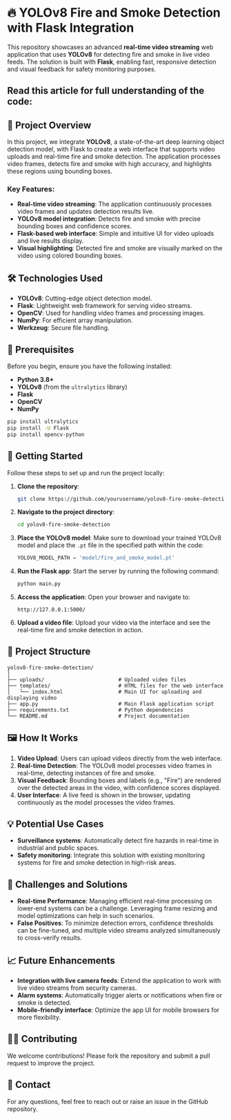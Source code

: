 
# 🔥 YOLOv8 Fire and Smoke Detection with Flask Integration

This repository showcases an advanced **real-time video streaming** web application that uses **YOLOv8** for detecting fire and smoke in live video feeds. The solution is built with **Flask**, enabling fast, responsive detection and visual feedback for safety monitoring purposes.

## Read this article for full understanding of the code:


## 🚀 Project Overview

In this project, we integrate **YOLOv8**, a state-of-the-art deep learning object detection model, with Flask to create a web interface that supports video uploads and real-time fire and smoke detection. The application processes video frames, detects fire and smoke with high accuracy, and highlights these regions using bounding boxes.

### Key Features:
- **Real-time video streaming**: The application continuously processes video frames and updates detection results live.
- **YOLOv8 model integration**: Detects fire and smoke with precise bounding boxes and confidence scores.
- **Flask-based web interface**: Simple and intuitive UI for video uploads and live results display.
- **Visual highlighting**: Detected fire and smoke are visually marked on the video using colored bounding boxes.

## 🛠️ Technologies Used
- **YOLOv8**: Cutting-edge object detection model.
- **Flask**: Lightweight web framework for serving video streams.
- **OpenCV**: Used for handling video frames and processing images.
- **NumPy**: For efficient array manipulation.
- **Werkzeug**: Secure file handling.

## 📄 Prerequisites

Before you begin, ensure you have the following installed:
- **Python 3.8+**
- **YOLOv8** (from the `ultralytics` library)
- **Flask**
- **OpenCV**
- **NumPy**

```bash
pip install ultralytics
pip install -U Flask
pip install opencv-python
```

## 🚀 Getting Started

Follow these steps to set up and run the project locally:

1. **Clone the repository**:
   ```bash
   git clone https://github.com/yourusername/yolov8-fire-smoke-detection.git
   ```
   
2. **Navigate to the project directory**:
   ```bash
   cd yolov8-fire-smoke-detection
   ```

3. **Place the YOLOv8 model**:
   Make sure to download your trained YOLOv8 model and place the `.pt` file in the specified path within the code:
   ```python
   YOLOV8_MODEL_PATH = 'model/fire_and_smoke_model.pt'
   ```

4. **Run the Flask app**:
   Start the server by running the following command:
   ```bash
   python main.py
   ```

5. **Access the application**:
   Open your browser and navigate to:
   ```
   http://127.0.0.1:5000/
   ```

6. **Upload a video file**:
   Upload your video via the interface and see the real-time fire and smoke detection in action.

## 📂 Project Structure

```
yolov8-fire-smoke-detection/
│
├── uploads/                        # Uploaded video files
├── templates/                      # HTML files for the web interface
│   └── index.html                  # Main UI for uploading and displaying video
├── app.py                          # Main Flask application script
├── requirements.txt                # Python dependencies
└── README.md                       # Project documentation
```

## 🖼️ How It Works

1. **Video Upload**: Users can upload videos directly from the web interface.
2. **Real-time Detection**: The YOLOv8 model processes video frames in real-time, detecting instances of fire and smoke.
3. **Visual Feedback**: Bounding boxes and labels (e.g., "Fire") are rendered over the detected areas in the video, with confidence scores displayed.
4. **User Interface**: A live feed is shown in the browser, updating continuously as the model processes the video frames.

## 💡 Potential Use Cases
- **Surveillance systems**: Automatically detect fire hazards in real-time in industrial and public spaces.
- **Safety monitoring**: Integrate this solution with existing monitoring systems for fire and smoke detection in high-risk areas.

## 🚧 Challenges and Solutions
- **Real-time Performance**: Managing efficient real-time processing on lower-end systems can be a challenge. Leveraging frame resizing and model optimizations can help in such scenarios.
- **False Positives**: To minimize detection errors, confidence thresholds can be fine-tuned, and multiple video streams analyzed simultaneously to cross-verify results.

## 📈 Future Enhancements
- **Integration with live camera feeds**: Extend the application to work with live video streams from security cameras.
- **Alarm systems**: Automatically trigger alerts or notifications when fire or smoke is detected.
- **Mobile-friendly interface**: Optimize the app UI for mobile browsers for more flexibility.

## 👨‍💻 Contributing
We welcome contributions! Please fork the repository and submit a pull request to improve the project.

## 📧 Contact

For any questions, feel free to reach out or raise an issue in the GitHub repository.
